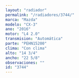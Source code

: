 ```yaml
---
layout: "radiador"
permalink: "/radiadores/3744/"
marca: "Mazda"
modelo: "CX-3"
ano: "2016"
motor: "L4 2.0"
transmision: "Automática"
parte: "PEHN15200"
clima: "Con clima"
alto: "14 3/4"
ancho: "22 5/8"
observaciones: ""
id: "3744"
---
```


